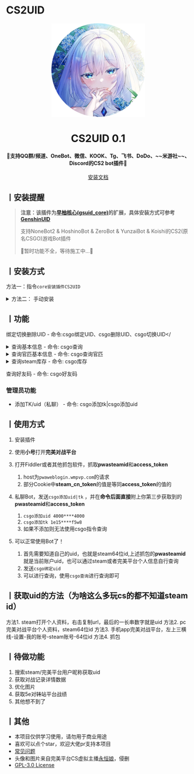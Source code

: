# CS2UID

<p align="center">
  <a href="https://github.com/Agnes4m/CS2UID"><img src="https://github.com/Agnes4m/CS2UID/blob/main/img/logo.jpg" width="256" height="256" alt="CS2lUID"></a>
</p>
<h1 align = "center">CS2UID 0.1</h1>
<h4 align = "center">🚧支持QQ群/频道、OneBot、微信、KOOK、Tg、飞书、DoDo、~~米游社~~、Discord的CS2 bot插件🚧</h4>
<div align = "center">
        <a href="http://docs.gsuid.gbots.work/#/" target="_blank">安装文档</a>
</div>


## 丨安装提醒

> **注意：该插件为[早柚核心(gsuid_core)](https://github.com/Genshin-bots/gsuid_core)的扩展，具体安装方式可参考[GenshinUID](https://github.com/KimigaiiWuyi/GenshinUID)**
>
> 支持NoneBot2 & HoshinoBot & ZeroBot & YunzaiBot & Koishi的CS2(原名CSGO)游戏Bot插件
>
> 🚧暂时功能不全，等待施工中...🚧

## 丨安装方式

方法一：指令`core安装插件CS2UID`

<details><summary>方法二： 手动安装</summary><p>

```bash
cd gsuid_core
cd plugins

# 安装CS2UID
git clone https://github.com/Agnes4m/CS2UID.
# 返回主目录
cd ../

# 启动Bot（如此时GsCore正在运行，请先使用Ctrl+C快捷键关闭GsCore，无需重启Bot（如NoneBot2））
poetry run core
```
</p></details>


## 丨功能

绑定切换删除UID - 命令:csgo绑定UID、csgo删除UID、csgo切换UID</

<details><summary>查询基本信息 - 命令: csgo查询</summary><p>
<a href="https://github.com/Agnes4m/CS2UID/blob/main/img/test1.jpg"><img src="./img/test1.png" width="360" height="800" alt="CS2lUID_查询"></a>
</p></details>

<details><summary>查询官匹基本信息 - 命令: csgo查询官匹</summary><p>
<a href="https://github.com/Agnes4m/CS2UID/blob/main/img/test2.jpg"><img src="./img/test2.png" width="360" height="800" alt="CS2lUID_官匹"></a>
</p></details>

<details><summary>查询steam库存 - 命令: csgo库存</summary><p>
<a href="https://github.com/Agnes4m/CS2UID/blob/main/img/test3.jpg"><img src="./img/test3.png" width="360" height="800" alt="CS2lUID_库存"></a>
</p></details>

查询好友码 - 命令: csgo好友码

### 管理员功能

- 添加TK/uid（私聊） - 命令: csgo添加tk|csgo添加uid


## 丨使用方式

1. 安装插件
2. 使用**小号**打开**完美对战平台**
3. 打开Fiddler或者其他抓包软件，抓取**pwasteamid**和**access_token**
   1. host为`pwaweblogin.wmpvp.com`的请求
   2. 部分Cookie中**steam_cn_token**的值是等同**access_token**的值的

4. 私聊Bot，发送`csgo添加uid|tk` ，并在**命令后面直接**附上你第三步获取到的**pwasteamid**和**access_token**
   1. `csgo添加uid 4000****4000`
   2. `csgo添加tk 1e15****f5w8`
   3. 如果不添加则无法使用csgo指令查询

5. 可以正常使用Bot了！
   1. 首先需要知道自己的uid，也就是steam64位id,上述抓包的**pwasteamid**就是当前账户uid，也可以通过steam或者完美平台个人信息自行查询
   2. 发送`csgo绑定uid`
   3. 可以进行查询，使用`csgo查询`进行查询即可

## 丨获取uid的方法（为啥这么多玩cs的都不知道steam id）

方法1. steam打开个人资料，右击复制url，最后的一长串数字就是uid
方法2. pc完美对战平台个人资料，steam64位id
方法3. 手机app完美对战平台，左上三横线-设置-我的账号-steam账号-64位id
方法4. 抓包

## 丨待做功能

1. 搜索steam/完美平台用户昵称获取uid
2. 获取对战记录详情数据
3. 优化图片
4. 获取5e对~~转~~站平台战绩
5. 其他想不到了

## 丨其他

+ 本项目仅供学习使用，请勿用于商业用途
+ 喜欢可以点个star，欢迎大佬pr支持本项目
+ [常见问题](question.md)
+ 头像和图片来自完美平台CS虚拟主播[永恒娘](https://b23.tv/DKblgCH)，侵删
+ [GPL-3.0 License](https://github.com/qwerdvd/StarRailUID/blob/master/LICENSE)
